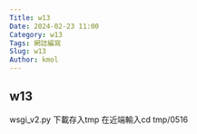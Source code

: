 ```yaml
---
Title: w13
Date: 2024-02-23 11:00
Category: w13
Tags: 網誌編寫
Slug: w13
Author: kmol
---
```


## w13
wsgi_v2.py 下載存入tmp
在近端輸入cd tmp/0516